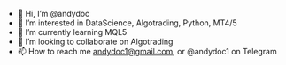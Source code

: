 - 👋 Hi, I’m @andydoc
- 👀 I’m interested in DataScience, Algotrading, Python, MT4/5
- 🌱 I’m currently learning MQL5
- 💞️ I’m looking to collaborate on Algotrading
- 📫 How to reach me andydoc1@gmail.com, or @andydoc1 on Telegram

<!---
andydoc/andydoc is a ✨ special ✨ repository because its `README.md` (this file) appears on your GitHub profile.
You can click the Preview link to take a look at your changes.
--->
